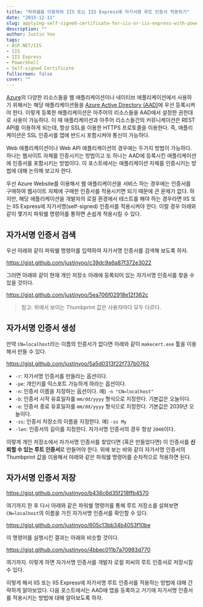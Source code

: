 ```yaml
---
title: "파워쉘을 이용하여 IIS 또는 IIS Express에 자가서명 루트 인증서 적용하기"
date: "2015-12-11"
slug: applying-self-signed-certificate-for-iis-or-iis-express-with-powershell
description: ""
author: Justin Yoo
tags:
- ASP.NET/IIS
- IIS
- IIS Express
- PowerShell
- Self-signed Certificate
fullscreen: false
cover: ""
---
```


[Azure](https://azure.microsoft.com)의 다양한 리소스들을 웹 애플리케이션이나 네이티브 애플리케이션에서 사용하기 위해서는 해당 애플리케이션들을 [Azure Active Directory (AAD)](https://azure.microsoft.com/en-us/services/active-directory)에 우선 등록시켜야 한다. 이렇게 등록한 애플리케이션은 아주어의 리소스들을 AAD에서 설정한 권한대로 사용이 가능하다. 이 때 애플리케이션과 아주어 리소스들간의 커뮤니케이션은 REST API를 이용하게 되는데, 항상 SSL을 이용한 HTTPS 프로토콜을 이용한다. 즉, 애플리케이션은 SSL 인증서를 앱에 반드시 포함시켜야 통신이 가능하다.

Web 애플리케이션이나 Web API 애플리케이션의 경우에는 두가지 방법이 가능하다. 하나는 웹사이트 자체를 인증시키는 방법이고 또 하나는 AAD에 등록시킨 애플리케이션에 인증서를 포함시키는 방법이다. 이 포스트에서는 애플리케이션 자체를 인증시키는 방법에 대해 논의해 보고자 한다.

우선 Azure Website를 이용해서 웹 애플리케이션을 서비스 하는 경우에는 인증서를 구매하여 웹사이트 자체에 구매한 인증서를 적용시키면 되기 때문에 큰 문제가 없다. 하지만, 해당 애플리케이션을 개발자의 로컬 환경에서 테스트를 해야 하는 경우라면 IIS 또는 IIS Express에 자가서명(self-signed) 인증서를 적용시켜야 한다. 이럴 경우 아래와 같이 몇가지 파워쉘 명령어를 통하면 손쉽게 적용시킬 수 있다.

## 자가서명 인증서 검색

우선 아래와 같이 파워쉘 명령어를 입력하여 자가서명 인증서를 검색해 보도록 하자.

https://gist.github.com/justinyoo/c39dc9a6a87f372e3022

그러면 아래와 같이 현재 개인 저장소 아래에 등록되어 있는 자가서명 인증서를 찾을 수 있을 것이다.

https://gist.github.com/justinyoo/5ea706f02918e12f362c

> 참고: 위에서 보이는 Thumbprint 값은 사용자마다 모두 다르다.

## 자가서명 인증서 생성

만약 `CN=localhost`라는 이름의 인증서가 없다면 아래와 같이 `makecert.exe` 툴을 이용해서 만들 수 있다.

https://gist.github.com/justinyoo/5a5d0313f22f737b0762

- `-r`: 자가서명 인증서를 만들라는 옵션이다.
- `-pe`: 개인키를 익스포트 가능하게 하라는 옵션이다.
- `-n`: 인증서 이름을 지정하는 옵션이다. 예) `-n "CN=localhost"`
- `-b`: 인증서 시작 유효일자를 `mm/dd/yyyy` 형식으로 지정한다. 기본값은 오늘이다.
- `-e`: 인증서 종료 유효일자를 `mm/dd/yyyy` 형식으로 지정한다. 기본값은 2039년 오늘이다.
- `-ss`: 인증서 저장소의 이름을 지정한다. 예) `-ss My`
- `-len`: 인증서의 길이를 지정한다. 자가서명 인증서의 경우 항상 `2048`이다.

이렇게 개인 저장소에서 자가서명 인증서를 찾았다면 (혹은 만들었다면) 이 인증서를 **신뢰할 수 있는 루트 인증서**로 만들어야 한다. 위에 보는 바와 같이 자가서명 인증서의 Thumbprint 값을 이용해서 아래와 같은 파워쉘 명령어를 순차적으로 적용하면 된다.

## 자가서명 인증서 저장

https://gist.github.com/justinyoo/b436c6d35f218ffb4570

여기까지 한 후 다시 아래와 같은 파워쉘 명령어를 통해 루트 저장소를 살펴보면 `CN=localhost`의 이름을 가진 자가서명 인증서를 확인할 수 있다.

https://gist.github.com/justinyoo/605c13bb34b4053f10be

이 명령어를 실행시킨 결과는 아래와 비슷할 것이다.

https://gist.github.com/justinyoo/4bbec011b7a70983d770

여기까지. 이렇게 하면 자가서명 인증서를 개발자 로컬 피씨의 루트 인증서로 저장시킬 수 있다.

이렇게 해서 IIS 또는 IIS Express에 자가서명 루트 인증서를 적용하는 방법에 대해 간략하게 알아보았다. 다음 포스트에서는 AAD에 앱을 등록하고 거기에 자가서명 인증서를 적용시키는 방법에 대해 알아보도록 하자.

